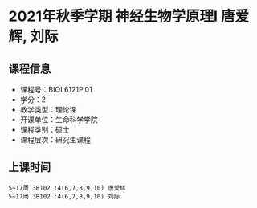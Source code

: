 # 2021年秋季学期 神经生物学原理I 唐爱辉, 刘际






## 课程信息

- 课程号：BIOL6121P.01
- 学分：2
- 教学类型：理论课
- 开课单位：生命科学学院
- 课程类别：硕士
- 课程层次：研究生课程

## 上课时间

```
5~17周 3B102 :4(6,7,8,9,10) 唐爱辉
5~17周 3B102 :4(6,7,8,9,10) 刘际
```

